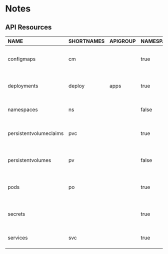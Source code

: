 # Notes

## API Resources

| NAME                   | SHORTNAMES | APIGROUP | NAMESPACED | KIND                  | VERBS                                                        |
| :--------------------  | :--------- | :------- | :--------- | :-------------------- | :----------------------------------------------------------- |
| configmaps             | cm         |          | true       | ConfigMap             | [create delete deletecollection get list patch update watch] |
| deployments            | deploy     | apps     | true       | Deployment            | [create delete deletecollection get list patch update watch] |
| namespaces             | ns         |          | false      | Namespace             | [create delete get list patch update watch]                  |
| persistentvolumeclaims | pvc        |          | true       | PersistentVolumeClaim | [create delete deletecollection get list patch update watch] |
| persistentvolumes      | pv         |          | false      | PersistentVolume      | [create delete deletecollection get list patch update watch] |
| pods                   | po         |          | true       | Pod                   | [create delete deletecollection get list patch update watch] |
| secrets                |            |          | true       | Secret                | [create delete deletecollection get list patch update watch] |
| services               | svc        |          | true       | Service               | [create delete get list patch update watch]                  |
